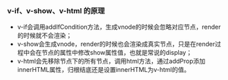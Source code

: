 ### v-if、v-show、v-html 的原理

- v-if会调用addIfCondition方法，生成vnode的时候会忽略对应节点，render的时候就不会渲染；
- v-show会生成vnode，render的时候也会渲染成真实节点，只是在render过程中会在节点的属性中修改show属性值，也就是常说的display； 
- v-html会先移除节点下的所有节点，调用html方法，通过addProp添加innerHTML属性，归根结底还是设置innerHTML为v-html的值。

